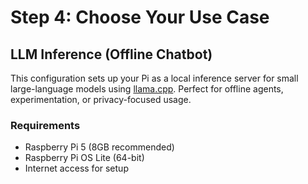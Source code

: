 # Step 4: Choose Your Use Case

## LLM Inference (Offline Chatbot)

This configuration sets up your Pi as a local inference server for small large-language models using [llama.cpp](https://github.com/ggerganov/llama.cpp). Perfect for offline agents, experimentation, or privacy-focused usage.

### Requirements
- Raspberry Pi 5 (8GB recommended)
- Raspberry Pi OS Lite (64-bit)
- Internet access for setup

